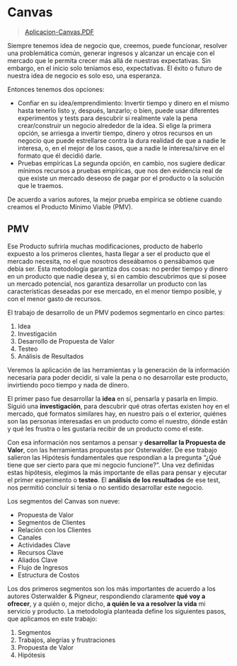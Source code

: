 # Canvas

>[Aplicacion-Canvas.PDF](https://drive.google.com/file/d/0BwAL1reviwsdeC1FTWxFNTFLdVhIQmRfTmY1NzNMcWJHWFMw/view)

Siempre tenemos idea de negocio que, creemos, puede funcionar, resolver una problemática común, generar ingresos y alcanzar un encaje con el mercado que le permita crecer más allá de nuestras expectativas. Sin  embargo, en el inicio solo teníamos eso, expectativas. El éxito o futuro de nuestra idea de negocio es solo eso, una esperanza.

Entonces tenemos dos opciones:

* Confiar en su idea/emprendimiento: 
    Invertir tiempo y dinero en el mismo hasta tenerlo listo y, después, lanzarlo; o bien, puede usar diferentes experimentos y tests para descubrir si realmente vale la pena crear/construir un negocio alrededor de la idea. Si elige la primera opción, se arriesga a invertir tiempo, dinero y
    otros recursos en un negocio que puede estrellarse contra la dura realidad de que a nadie le interesa, o, en el mejor de los casos, que a nadie le interesa/sirve en el formato que él decidió darle.
* Pruebas empíricas
    La segunda opción, en cambio, nos sugiere dedicar mínimos recursos a pruebas empíricas, que nos den evidencia real de que existe un mercado deseoso de pagar por el producto o la solución que le traemos.

De acuerdo a varios autores, la mejor prueba empírica se obtiene cuando creamos el Producto Mínimo Viable (PMV).

## PMV

Ese Producto sufriría muchas modificaciones, producto de haberlo expuesto a los primeros clientes, hasta llegar a ser el producto que el mercado necesita, no el que nosotros deseábamos o pensábamos que debía ser. Esta metodología garantiza dos cosas: no perder tiempo y dinero en un producto que nadie desea y, si en cambio descubrimos que sí posee un mercado potencial, nos garantiza desarrollar un producto con las características deseadas por ese mercado, en el menor tiempo posible, y con el menor gasto de recursos.

El trabajo de desarrollo de un PMV podemos segmentarlo en cinco partes:

1. Idea
2. Investigación
3. Desarrollo de Propuesta de Valor
4. Testeo
5. Análisis de Resultados

Veremos la aplicación de las herramientas y la generación de la información necesaria para poder decidir, si vale la pena o no desarrollar este producto, invirtiendo poco tiempo y nada de dinero.

El primer paso fue desarrollar la **idea** en sí, pensarla y pasarla en limpio. Siguió una **investigación**, para descubrir qué otras ofertas existen hoy en el mercado, qué formatos similares hay, en nuestro país o el exterior, quiénes son las personas interesadas en un producto como el nuestro, dónde están y qué les frustra o les gustaría recibir de un producto como el este.

Con esa información nos sentamos a pensar y **desarrollar la Propuesta de Valor**, con las herramientas propuestas por Osterwalder. De ese trabajo salieron las Hipótesis fundamentales que respondían a la pregunta “¿Qué tiene que ser cierto para que mi negocio funcione?”. Una vez definidas estas hipótesis, elegimos la más importante de ellas para pensar y ejecutar el primer experimento o **testeo**. El **análisis de los resultados** de ese test, nos permitió concluir si tenia o no sentido desarrollar este negocio.

Los segmentos del Canvas son nueve:

* Propuesta de Valor
* Segmentos de Clientes
* Relación con los Clientes
* Canales
* Actividades Clave
* Recursos Clave
* Aliados Clave
* Flujo de Ingresos
* Estructura de Costos

Los dos primeros segmentos son los más importantes de acuerdo a los autores Osterwalder & Pigneur, respondiendo claramente **qué voy a ofrecer**, y a quién o, mejor dicho, **a quién le va a resolver la vida** mi servicio y producto. La metodología planteada define los siguientes pasos, que aplicamos en este trabajo:

1. Segmentos
2. Trabajos, alegrías y frustraciones
3. Propuesta de Valor
4. Hipótesis